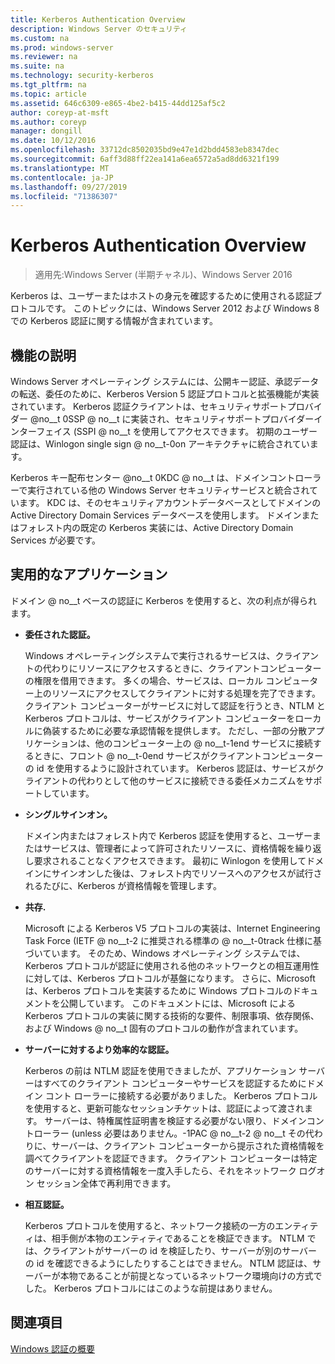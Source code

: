 ```yaml
---
title: Kerberos Authentication Overview
description: Windows Server のセキュリティ
ms.custom: na
ms.prod: windows-server
ms.reviewer: na
ms.suite: na
ms.technology: security-kerberos
ms.tgt_pltfrm: na
ms.topic: article
ms.assetid: 646c6309-e865-4be2-b415-44dd125af5c2
author: coreyp-at-msft
ms.author: coreyp
manager: dongill
ms.date: 10/12/2016
ms.openlocfilehash: 33712dc8502035bd9e47e1d2bdd4583eb8347dec
ms.sourcegitcommit: 6aff3d88ff22ea141a6ea6572a5ad8dd6321f199
ms.translationtype: MT
ms.contentlocale: ja-JP
ms.lasthandoff: 09/27/2019
ms.locfileid: "71386307"
---
```

# <a name="kerberos-authentication-overview"></a>Kerberos Authentication Overview

>適用先:Windows Server (半期チャネル)、Windows Server 2016

Kerberos は、ユーザーまたはホストの身元を確認するために使用される認証プロトコルです。 このトピックには、Windows Server 2012 および Windows 8 での Kerberos 認証に関する情報が含まれています。

## <a name="BKMK_OVER"></a>機能の説明
Windows Server オペレーティング システムには、公開キー認証、承認データの転送、委任のために、Kerberos Version 5 認証プロトコルと拡張機能が実装されています。 Kerberos 認証クライアントは、セキュリティサポートプロバイダー @no__t 0SSP @ no__t に実装され、セキュリティサポートプロバイダーインターフェイス \(SSPI @ no__t を使用してアクセスできます。 初期のユーザー認証は、Winlogon single sign @ no__t-0on アーキテクチャに統合されています。

Kerberos キー配布センター @no__t 0KDC @ no__t は、ドメインコントローラーで実行されている他の Windows Server セキュリティサービスと統合されています。 KDC は、そのセキュリティアカウントデータベースとしてドメインの Active Directory Domain Services データベースを使用します。 ドメインまたはフォレスト内の既定の Kerberos 実装には、Active Directory Domain Services が必要です。

## <a name="kerb_tr_Kerb_Benefits"></a>実用的なアプリケーション
ドメイン @ no__t ベースの認証に Kerberos を使用すると、次の利点が得られます。

-   **委任された認証。**

    Windows オペレーティングシステムで実行されるサービスは、クライアントの代わりにリソースにアクセスするときに、クライアントコンピューターの権限を借用できます。 多くの場合、サービスは、ローカル コンピューター上のリソースにアクセスしてクライアントに対する処理を完了できます。 クライアント コンピューターがサービスに対して認証を行うとき、NTLM と Kerberos プロトコルは、サービスがクライアント コンピューターをローカルに偽装するために必要な承認情報を提供します。 ただし、一部の分散アプリケーションは、他のコンピューター上の @ no__t-1end サービスに接続するときに、フロント @ no__t-0end サービスがクライアントコンピューターの id を使用するように設計されています。 Kerberos 認証は、サービスがクライアントの代わりとして他のサービスに接続できる委任メカニズムをサポートしています。

-   **シングルサインオン。**

    ドメイン内またはフォレスト内で Kerberos 認証を使用すると、ユーザーまたはサービスは、管理者によって許可されたリソースに、資格情報を繰り返し要求されることなくアクセスできます。 最初に Winlogon を使用してドメインにサインオンした後は、フォレスト内でリソースへのアクセスが試行されるたびに、Kerberos が資格情報を管理します。

-   **共存.**

    Microsoft による Kerberos V5 プロトコルの実装は、Internet Engineering Task Force \(IETF @ no__t-2 に推奨される標準の @ no__t-0track 仕様に基づいています。 そのため、Windows オペレーティング システムでは、Kerberos プロトコルが認証に使用される他のネットワークとの相互運用性に対しては、Kerberos プロトコルが基盤になります。 さらに、Microsoft は、Kerberos プロトコルを実装するために Windows プロトコルのドキュメントを公開しています。 このドキュメントには、Microsoft による Kerberos プロトコルの実装に関する技術的な要件、制限事項、依存関係、および Windows @ no__t 固有のプロトコルの動作が含まれています。

-   **サーバーに対するより効率的な認証。**

    Kerberos の前は NTLM 認証を使用できましたが、アプリケーション サーバーはすべてのクライアント コンピューターやサービスを認証するためにドメイン コント ローラーに接続する必要がありました。 Kerberos プロトコルを使用すると、更新可能なセッションチケットは、認証によって渡されます。 サーバーは、特権属性証明書を検証する必要がない限り、ドメインコントローラー \(unless 必要はありません。-1PAC @ no__t-2 @ no__t その代わりに、サーバーは、クライアント コンピューターから提示された資格情報を調べてクライアントを認証できます。 クライアント コンピューターは特定のサーバーに対する資格情報を一度入手したら、それをネットワーク ログオン セッション全体で再利用できます。

-   **相互認証。**

    Kerberos プロトコルを使用すると、ネットワーク接続の一方のエンティティは、相手側が本物のエンティティであることを検証できます。 NTLM では、クライアントがサーバーの id を検証したり、サーバーが別のサーバーの id を確認できるようにしたりすることはできません。 NTLM 認証は、サーバーが本物であることが前提となっているネットワーク環境向けの方式でした。 Kerberos プロトコルにはこのような前提はありません。

## <a name="see-also"></a>関連項目
[Windows 認証の概要](../windows-authentication/windows-authentication-overview.md)


